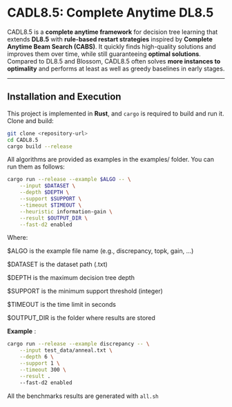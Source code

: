 # CADL8.5: Complete Anytime DL8.5

CADL8.5 is a **complete anytime framework** for decision tree learning that extends **DL8.5** with **rule-based restart strategies** inspired by **Complete Anytime Beam Search (CABS)**.
It quickly finds high-quality solutions and improves them over time, while still guaranteeing **optimal solutions**.
Compared to DL8.5 and Blossom, CADL8.5 often solves **more instances to optimality** and performs at least as well as greedy baselines in early stages.

---

## Installation and Execution

This project is implemented in **Rust**, and `cargo` is required to build and run it.
Clone and build:

```bash
git clone <repository-url>
cd CADL8.5
cargo build --release
```

All algorithms are provided as examples in the examples/ folder. You can run them as follows:

```bash
cargo run --release --example $ALGO -- \
    --input $DATASET \
    --depth $DEPTH \
    --support $SUPPORT \
    --timeout $TIMEOUT \
    --heuristic information-gain \
    --result $OUTPUT_DIR \
    --fast-d2 enabled
```

Where:

$ALGO is the example file name (e.g., discrepancy, topk, gain, ...)

$DATASET is the dataset path (.txt)

$DEPTH is the maximum decision tree depth

$SUPPORT is the minimum support threshold (integer)

$TIMEOUT is the time limit in seconds

$OUTPUT_DIR is the folder where results are stored

**Example** :

```bash
cargo run --release --example discrepancy -- \
    --input test_data/anneal.txt \
    --depth 6 \
    --support 1 \
    --timeout 300 \
    --result .
    --fast-d2 enabled

```


All the benchmarks results are generated with `all.sh`
